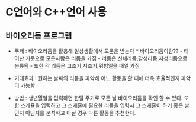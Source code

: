 # C언어와 C++언어 사용

## 바이오리듬 프로그램
  - 주제 : 바이오리듬을 활용해 일상생활에서 도움을 받는다
             * 바이오리듬이란?? 
                  - 태어난 기준으로 모든사람은 리듬을 가짐
                  - 리듬은 신체리듬,감성리듬,지성리듬으로 분류됨
                  - 또한 각 리듬은 고조기,저조기,위험일을 매일 가짐
  
  - 기대효과 : 원하는 날짜의 리듬을 파악해 어느 활동을 할 때에 더욱 효율적인지 파악이 가능함
  
  - 방법 : 생년월일을 입력하면 한달 주기로 모든 날 바이오리듬을 확인 할 수 있다.
           또한 스케쥴을 입력하고 그 스케쥴에 필요한 리듬을 입력시 그 스케쥴이 
           하기 좋은 날인지 아닌지를 분석하고 아닐 경우 다른 활동을 추천한다.
